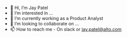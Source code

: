 - 👋 Hi, I’m Jay Patel
- 👀 I’m interested in ...
- 🌱 I’m currently working as a Product Analyst 
- 💞️ I’m looking to collaborate on ...
- 📫 How to reach me - On slack or jay.patel@alto.com

<!---
jaypatel94/jaypatel94 is a ✨ special ✨ repository because its `README.md` (this file) appears on your GitHub profile.
You can click the Preview link to take a look at your changes.
--->
